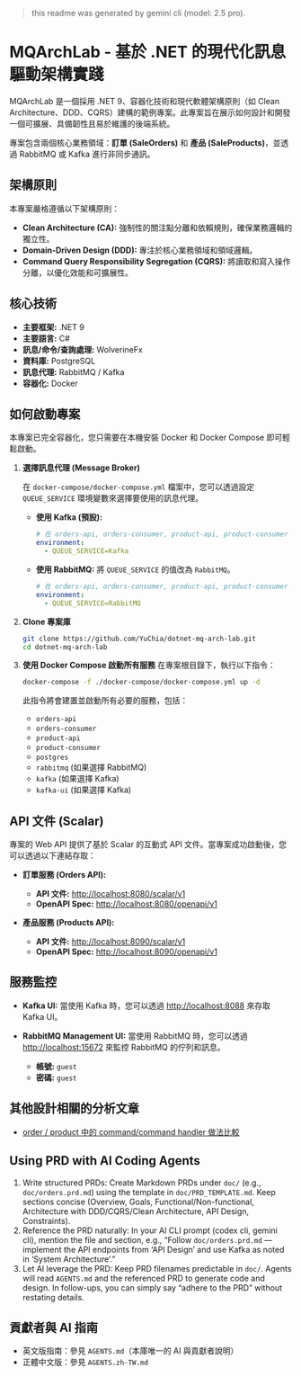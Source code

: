 > this readme was generated by gemini cli (model: 2.5 pro).

# MQArchLab - 基於 .NET 的現代化訊息驅動架構實踐

MQArchLab 是一個採用 .NET 9、容器化技術和現代軟體架構原則（如 Clean Architecture、DDD、CQRS）建構的範例專案。此專案旨在展示如何設計和開發一個可擴展、具備韌性且易於維護的後端系統。

專案包含兩個核心業務領域：**訂單 (SaleOrders)** 和 **產品 (SaleProducts)**，並透過 RabbitMQ 或 Kafka 進行非同步通訊。

## 架構原則

本專案嚴格遵循以下架構原則：

- **Clean Architecture (CA):** 強制性的關注點分離和依賴規則，確保業務邏輯的獨立性。
- **Domain-Driven Design (DDD):** 專注於核心業務領域和領域邏輯。
- **Command Query Responsibility Segregation (CQRS):** 將讀取和寫入操作分離，以優化效能和可擴展性。

## 核心技術

- **主要框架:** .NET 9
- **主要語言:** C#
- **訊息/命令/查詢處理:** WolverineFx
- **資料庫:** PostgreSQL
- **訊息代理:** RabbitMQ / Kafka
- **容器化:** Docker

## 如何啟動專案

本專案已完全容器化，您只需要在本機安裝 Docker 和 Docker Compose 即可輕鬆啟動。

1.  **選擇訊息代理 (Message Broker)**

    在 `docker-compose/docker-compose.yml` 檔案中，您可以透過設定 `QUEUE_SERVICE` 環境變數來選擇要使用的訊息代理。

    - **使用 Kafka (預設):**
      ```yaml
      # 在 orders-api, orders-consumer, product-api, product-consumer 中
      environment:
        - QUEUE_SERVICE=Kafka
      ```

    - **使用 RabbitMQ:**
      將 `QUEUE_SERVICE` 的值改為 `RabbitMQ`。
      ```yaml
      # 在 orders-api, orders-consumer, product-api, product-consumer 中
      environment:
        - QUEUE_SERVICE=RabbitMQ
      ```

2.  **Clone 專案庫**
    ```bash
    git clone https://github.com/YuChia/dotnet-mq-arch-lab.git
    cd dotnet-mq-arch-lab
    ```

3.  **使用 Docker Compose 啟動所有服務**
    在專案根目錄下，執行以下指令：
    ```bash
    docker-compose -f ./docker-compose/docker-compose.yml up -d
    ```
    此指令將會建置並啟動所有必要的服務，包括：
    - `orders-api`
    - `orders-consumer`
    - `product-api`
    - `product-consumer`
    - `postgres`
    - `rabbitmq` (如果選擇 RabbitMQ)
    - `kafka` (如果選擇 Kafka)
    - `kafka-ui` (如果選擇 Kafka)

## API 文件 (Scalar)

專案的 Web API 提供了基於 Scalar 的互動式 API 文件。當專案成功啟動後，您可以透過以下連結存取：

- **訂單服務 (Orders API):**
  - **API 文件:** [http://localhost:8080/scalar/v1](http://localhost:8080/scalar/v1)
  - **OpenAPI Spec:** [http://localhost:8080/openapi/v1](http://localhost:8080/openapi/v1)

- **產品服務 (Products API):**
  - **API 文件:** [http://localhost:8090/scalar/v1](http://localhost:8090/scalar/v1)
  - **OpenAPI Spec:** [http://localhost:8090/openapi/v1](http://localhost:8090/openapi/v1)

## 服務監控

- **Kafka UI:**
  當使用 Kafka 時，您可以透過 [http://localhost:8088](http://localhost:8088) 來存取 Kafka UI。

- **RabbitMQ Management UI:**
  當使用 RabbitMQ 時，您可以透過 [http://localhost:15672](http://localhost:15672) 來監控 RabbitMQ 的佇列和訊息。
  - **帳號:** `guest`
  - **密碼:** `guest`

## 其他設計相關的分析文章

- [order / product 中的 command/command handler 做法比較](./doc/command-handler-comparison-of-practices.md)

## Using PRD with AI Coding Agents

1. Write structured PRDs: Create Markdown PRDs under `doc/` (e.g., `doc/orders.prd.md`) using the template in `doc/PRD_TEMPLATE.md`. Keep sections concise (Overview, Goals, Functional/Non-functional, Architecture with DDD/CQRS/Clean Architecture, API Design, Constraints).
2. Reference the PRD naturally: In your AI CLI prompt (codex cli, gemini cli), mention the file and section, e.g., “Follow `doc/orders.prd.md` — implement the API endpoints from ‘API Design’ and use Kafka as noted in ‘System Architecture’.”
3. Let AI leverage the PRD: Keep PRD filenames predictable in `doc/`. Agents will read `AGENTS.md` and the referenced PRD to generate code and design. In follow-ups, you can simply say “adhere to the PRD” without restating details.

## 貢獻者與 AI 指南

- 英文版指南：參見 `AGENTS.md`（本庫唯一的 AI 與貢獻者說明）
- 正體中文版：參見 `AGENTS.zh-TW.md`
